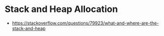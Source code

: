 # Stack and Heap Allocation
- https://stackoverflow.com/questions/79923/what-and-where-are-the-stack-and-heap
